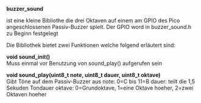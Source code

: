 **buzzer_sound**

ist eine kleine Bibliothe die drei Oktaven auf einem am GPIO des Pico
angeschlossenen Passiv-Buzzer spielt. Der GPIO word in buzzer_sound.h
zu Beginn festgelegt

Die Bibliothek bietet zwei Funktionen welche folgend erläutert sind:

**void sound_init()**\
Muss einmal vor Benutzung von sound_play() aufgerufen sein

**void sound_play(uint8_t note, uint8_t dauer, uint8_t oktave)**\
Gibt Töne auf dem Passiv-Buzzer aus
note: 0=C bis 11=B
dauer: teilt die 1,5 Sekuden Tondauer
oktave: 0=Grundoktave, 1=eine Oktave hoeher, 2=zwei Oktaven hoeher
